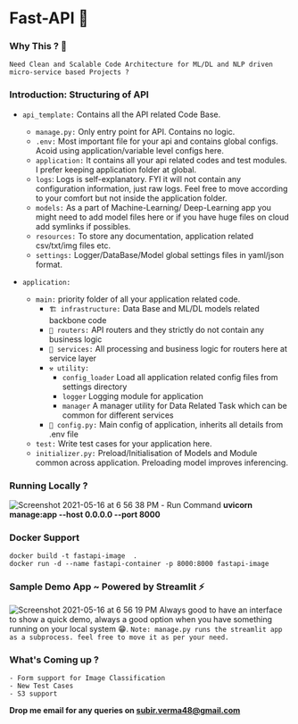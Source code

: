 # Fast-API 🚀

### Why This ? 🤨
    Need Clean and Scalable Code Architecture for ML/DL and NLP driven micro-service based Projects ?

    
###  **Introduction: Structuring of API**


- `api_template:`  Contains all the API related Code Base.
    - `manage.py:` Only entry point for API. Contains no logic. 
    - `.env:` Most important file for your api and contains global configs. Acoid using application/variable level configs here.
    - `application:`  It contains all your api related codes and test modules. I prefer keeping application folder at global.
    - `logs`: Logs is self-explanatory. FYI it will not contain any configuration information, just raw logs. Feel free to move according to your comfort but not inside the application folder.
    - `models:` As a part of Machine-Learning/ Deep-Learning app you might need to add model files here or if you have huge files on cloud add symlinks if possibles.
    - `resources:` To store any documentation, application related csv/txt/img files etc.
    - `settings:` Logger/DataBase/Model global settings files in yaml/json format.

- `application:` 
    - `main:` priority folder of all your application related code.
        - `🏗 infrastructure:` Data Base and ML/DL models related backbone code
        - `📮 routers:` API routers and they strictly do not contain any business logic
        - `📡 services:` All processing and business logic for routers here at service layer
        - `⚒ utility:`
            - `config_loader` Load all application related config files from settings directory 
            - `logger` Logging module for application
            - `manager` A manager utility for Data Related Task which can be common for different services
        - `🐍 config.py:` Main config of application, inherits all details from .env file
    - `test:` Write test cases for your application here.
    - `initializer.py:` Preload/Initialisation of Models and Module common across application. Preloading model improves inferencing.
    
### Running Locally ? 
![Screenshot 2021-05-16 at 6 56 38 PM](https://user-images.githubusercontent.com/17409469/118399886-ea6acd80-b67c-11eb-88de-7dd5021d2bce.png)
    - Run Command  **uvicorn manage:app --host 0.0.0.0 --port 8000**

### Docker Support

    docker build -t fastapi-image  .
    docker run -d --name fastapi-container -p 8000:8000 fastapi-image

### Sample Demo App ~ Powered by Streamlit ⚡️
![Screenshot 2021-05-16 at 6 56 19 PM](https://user-images.githubusercontent.com/17409469/118399165-80045e00-b679-11eb-9416-8b73936e9b83.png)
    Always good to have an interface to show a quick demo, always a good option when you have something running on your local system 😁.
    `Note: manage.py runs the streamlit app as a subprocess. feel free to move it as per your need. `

### What's Coming up ?
    - Form support for Image Classification
    - New Test Cases 
    - S3 support


**Drop me email for any queries on subir.verma48@gmail.com**
